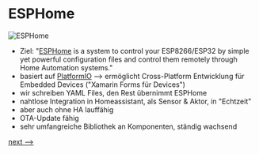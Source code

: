 # ESPHome

![ESPHome](https://esphome.io/_images/logo-text.svg)

* Ziel: "[ESPHome](https://esphome.io/) is a system to control your ESP8266/ESP32 by simple yet powerful configuration files and control them remotely through Home Automation systems."
* basiert auf [PlatformIO](https://platformio.org/) --> ermöglicht Cross-Platform Entwicklung für Embedded Devices ("Xamarin Forms für Devices")
* wir schreiben YAML Files, den Rest übernimmt ESPHome
* nahtlose Integration in Homeassistant, als Sensor & Aktor, in "Echtzeit" 
* aber auch ohne HA lauffähig
* OTA-Update fähig
* sehr umfangreiche Bibliothek an Komponenten, ständig wachsend

[next --> ](/06_Praxis.md)